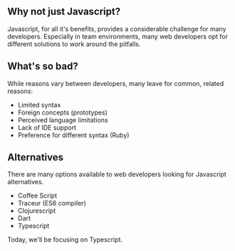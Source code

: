
## Why not just Javascript?

Javascript, for all it's benefits, provides a considerable challenge for many developers.
Especially in team environments, many web developers opt for different solutions to work around the pitfalls.

## What's so bad?

While reasons vary between developers, many leave for common, related reasons:

 - Limited syntax
 - Foreign concepts (prototypes)
 - Perceived language limitations
 - Lack of IDE support
 - Preference for different syntax (Ruby)

## Alternatives

There are many options available to web developers looking for Javascript alternatives.
 - Coffee Script
 - Traceur (ES6 compiler)
 - Clojurescript
 - Dart
 - Typescript

Today, we'll be focusing on Typescript.